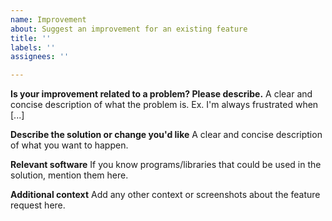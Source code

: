 ```yaml
---
name: Improvement
about: Suggest an improvement for an existing feature
title: ''
labels: ''
assignees: ''

---
```


**Is your improvement related to a problem? Please describe.**
A clear and concise description of what the problem is. Ex. I'm always frustrated when [...]

**Describe the solution or change you'd like**
A clear and concise description of what you want to happen.

**Relevant software**
If you know programs/libraries that could be used in the solution, mention them here. 

**Additional context**
Add any other context or screenshots about the feature request here.
